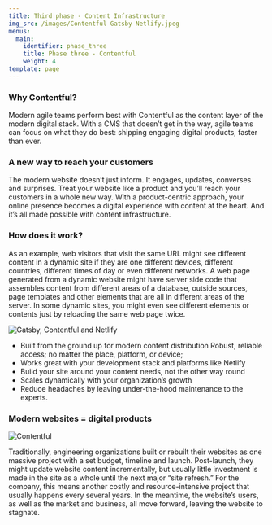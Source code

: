 ```yaml
---
title: Third phase - Content Infrastructure
img_src: /images/Contentful Gatsby Netlify.jpeg
menus:
  main:
    identifier: phase_three
    title: Phase three - Contentful
    weight: 4
template: page
---
```

### Why Contentful?

Modern agile teams perform best with Contentful as the content layer of the modern digital stack. With a CMS that doesn’t get in the way, agile teams can focus on what they do best: shipping engaging digital products, faster than ever.

### A new way to reach your customers

The modern website doesn’t just inform. It engages, updates, converses and surprises. Treat your website like a product and you’ll reach your customers in a whole new way. With a product-centric approach, your online presence becomes a digital experience with content at the heart. And it’s all made possible with content infrastructure.

### How does it work?

As an example, web visitors that visit the same URL might see different content in a dynamic site if they are one different devices, different countries, different times of day or even different networks. A web page generated from a dynamic website might have server side code that assembles content from different areas of a database, outside sources, page templates and other elements that are all in different areas of the server. In some dynamic sites, you might even see different elements or contents just by reloading the same web page twice.

![Gatsby, Contentful and Netlify](/images/jam-stack-works.png "A dynamic trio")

* Built from the ground up for modern content distribution Robust, reliable access; no matter the place, platform, or device;
* Works great with your development stack and platforms like Netlify
* Build your site around your content needs, not the other way round
* Scales dynamically with your organization’s growth
* Reduce headaches by leaving under-the-hood maintenance to the experts.

### Modern websites = digital products

![Contentful](/images/Contentful_gross.jpeg "Static site generators + content infrastructure")

Traditionally, engineering organizations built or rebuilt their websites as one massive project with a set budget, timeline and launch. Post-launch, they might update website content incrementally, but usually little investment is made in the site as a whole until the next major “site refresh.”
For the company, this means another costly and resource-intensive project that usually happens every several years. In the meantime, the website’s users, as well as the market and business, all move forward, leaving the website to stagnate.
